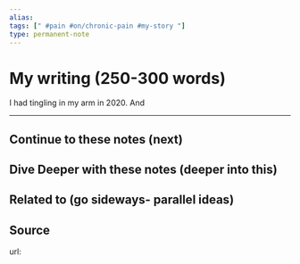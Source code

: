 ```yaml
---
alias: 
tags: [" #pain #on/chronic-pain #my-story "]
type: permanent-note
---
```


# My writing (250-300 words)

I had tingling in my arm in 2020. And 

---
## Continue to these notes (next)

## Dive Deeper with these notes (deeper into this)
		
## Related to (go sideways- parallel ideas)
	
## Source
url: 